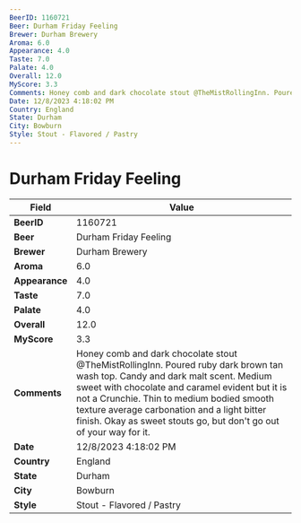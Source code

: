 ```yaml
---
BeerID: 1160721
Beer: Durham Friday Feeling
Brewer: Durham Brewery
Aroma: 6.0
Appearance: 4.0
Taste: 7.0
Palate: 4.0
Overall: 12.0
MyScore: 3.3
Comments: Honey comb and dark chocolate stout @TheMistRollingInn. Poured ruby dark brown tan wash top. Candy and dark malt scent. Medium sweet with chocolate and caramel evident but it is not a Crunchie. Thin to medium bodied smooth texture average carbonation and a light bitter finish. Okay as sweet stouts go, but don't go out of your way for it.
Date: 12/8/2023 4:18:02 PM
Country: England
State: Durham
City: Bowburn
Style: Stout - Flavored / Pastry
---
```


# Durham Friday Feeling

| Field         | Value |
|---------------|-------|
| **BeerID** | 1160721 |
| **Beer** | Durham Friday Feeling |
| **Brewer** | Durham Brewery |
| **Aroma** | 6.0 |
| **Appearance** | 4.0 |
| **Taste** | 7.0 |
| **Palate** | 4.0 |
| **Overall** | 12.0 |
| **MyScore** | 3.3 |
| **Comments** | Honey comb and dark chocolate stout @TheMistRollingInn. Poured ruby dark brown tan wash top. Candy and dark malt scent. Medium sweet with chocolate and caramel evident but it is not a Crunchie. Thin to medium bodied smooth texture average carbonation and a light bitter finish. Okay as sweet stouts go, but don't go out of your way for it. |
| **Date** | 12/8/2023 4:18:02 PM |
| **Country** | England |
| **State** | Durham |
| **City** | Bowburn |
| **Style** | Stout - Flavored / Pastry |
